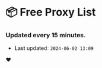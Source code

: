 # :package: Free Proxy List
### Updated every 15 minutes.

- Last updated: `2024-06-02 13:09`

:heart:
